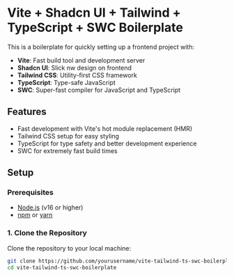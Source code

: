 # Vite + Shadcn UI + Tailwind + TypeScript + SWC Boilerplate

This is a boilerplate for quickly setting up a frontend project with:

- **Vite**: Fast build tool and development server
- **Shadcn UI**: Slick nw design on frontend
- **Tailwind CSS**: Utility-first CSS framework
- **TypeScript**: Type-safe JavaScript
- **SWC**: Super-fast compiler for JavaScript and TypeScript

## Features

- Fast development with Vite's hot module replacement (HMR)
- Tailwind CSS setup for easy styling
- TypeScript for type safety and better development experience
- SWC for extremely fast build times

## Setup

### Prerequisites

- [Node.js](https://nodejs.org/) (v16 or higher)
- [npm](https://npmjs.com/) or [yarn](https://yarnpkg.com/)

### 1. Clone the Repository

Clone the repository to your local machine:

```bash
git clone https://github.com/yourusername/vite-tailwind-ts-swc-boilerplate.git
cd vite-tailwind-ts-swc-boilerplate
